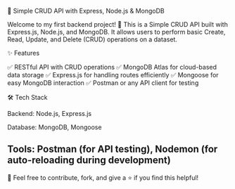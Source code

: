 

🚀 Simple CRUD API with Express, Node.js & MongoDB

Welcome to my first backend project! 🎉 This is a Simple CRUD API built with Express.js, Node.js, and MongoDB. It allows users to perform basic Create, Read, Update, and Delete (CRUD) operations on a dataset.

✨ Features

✅ RESTful API with CRUD operations
✅ MongoDB Atlas for cloud-based data storage
✅ Express.js for handling routes efficiently
✅ Mongoose for easy MongoDB interaction
✅ Postman or any API client for testing

🛠 Tech Stack

Backend: Node.js, Express.js

Database: MongoDB, Mongoose

Tools: Postman (for API testing), Nodemon (for auto-reloading during development)
---

📌 Feel free to contribute, fork, and give a ⭐️ if you find this helpful!

